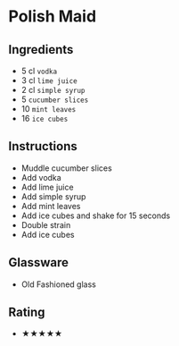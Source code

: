 # Polish Maid

## Ingredients
- 5 cl `vodka`
- 3 cl `lime juice`
- 2 cl `simple syrup`
- 5 `cucumber slices`
- 10 `mint leaves`
- 16 `ice cubes`

## Instructions
- Muddle cucumber slices
- Add vodka
- Add lime juice
- Add simple syrup
- Add mint leaves
- Add ice cubes and shake for 15 seconds
- Double strain
- Add ice cubes

## Glassware
- Old Fashioned glass

## Rating
- ★★★★★